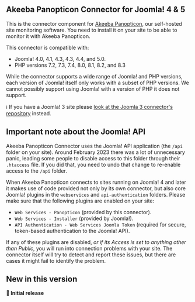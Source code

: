 ## Akeeba Panopticon Connector for Joomla! 4 & 5

This is the connector component for [Akeeba Panopticon](https://github.com/akeeba/panopticon), our self-hosted site monitoring software. You need to install it on your site to be able to monitor it with Akeeba Panopticon.

This connector is compatible with:

* Joomla! 4.0, 4.1, 4.3, 4.3, 4.4, and 5.0.
* PHP versions 7.2, 7.3, 7.4, 8.0, 8.1, 8.2, and 8.3

While the connector supports a wide range of Joomla! and PHP versions, each version of Joomla! itself only works with a subset of PHP versions. We cannot possibly support using Joomla! with a version of PHP it does not support. 

ℹ️ If you have a Joomla! 3 site please [look at the Joomla 3 connector's repository](https://github.com/akeeba/panopticon_connector_j3/releases/latest) instead.

## Important note about the Joomla! API

Akeeba Panopticon Connector uses the Joomla! API application (the `/api` folder on your site). Around February 2023 there was a lot of unnecessary panic, leading some people to disable access to this folder through their `.htaccess` file. If you did that, you need to undo that change to re-enable access to the `/api` folder.

When Akeeba Panopticon connects to sites running on Joomla! 4 and later it makes use of code provided not only by its own connector, but also core Joomla! plugins in the `webservices` and `api-authentication` folders. Please make sure that the following plugins are enabled on your site:

* `Web Services - Panopticon` (provided by this connector).
* `Web Services - Installer` (provided by Joomla!).
* `API Authentication - Web Services Joomla Token` (required for secure, token-based authentication to the Joomla! API).

If any of these plugins are disabled, _or if its Access is set to anything other than Public_, you will run into connection problems with your site. The connector itself will try to detect and report these issues, but there are cases it might fail to identify the problem.

## New in this version

**🎉 Initial release**

